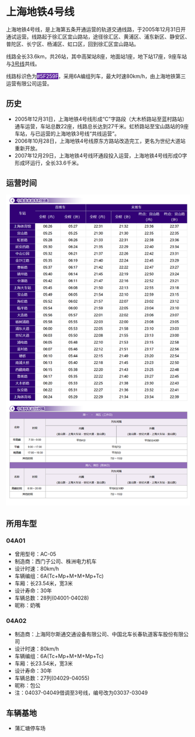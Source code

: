 # 上海地铁4号线

上海地铁4号线，是上海第五条开通运营的轨道交通线路，于2005年12月31日开通试运营。线路起于徐汇区宜山路站，途径徐汇区、黄浦区、浦东新区、静安区、普陀区、长宁区、杨浦区、虹口区，回到徐汇区宜山路站。

线路全长33.6km，共26站，其中高架站8座，地面站1座，地下站17座，9座车站与[3号线](./3.md)共线。

线路标识色为<span style="color: white;background: #5F259F;">#5F259F</span>，采用6A编组列车，最大时速80km/h，由上海地铁第三运营有限公司运营。

## 历史
* 2005年12月31日，上海地铁4号线形成“C”字路段（大木桥路站至蓝村路站）通车运营，车站总数22座，线路总长达到27千米。虹桥路站至宝山路站的9座车站，与已运营的上海地铁3号线“共线运营”。
* 2006年10月28日，上海地铁4号线原东方路站改造完工，更名为世纪大道站重新开放。
* 2007年12月29日，上海地铁4号线环通段投入运营，上海地铁4号线形成O字形成环运行，全长33.6千米。

## 运营时间
![](./time/4.png)

## 所用车型
### 04A01
* 曾用型号：AC-05
* 制造商：西门子公司、株洲电力机车
* 设计时速：80km/h
* 车辆编组：6A(Tc+Mp+M+M+Mp+Tc)
* 车厢：长23.54米，宽3米
* 设计寿命：30年
* 车辆总数：28列(04001-04028)
* 昵称：奶嘴
### 04A02
* 制造商：上海阿尔斯通交通设备有限公司、中国北车长春轨道客车股份有限公司
* 设计时速：80km/h
* 车辆编组：6A(Tc+Mp+M+M+Mp+Tc)
* 车厢：长23.54米，宽3米
* 设计寿命：30年
* 车辆总数：27列(04029-04055)
* 昵称：包公
* 注：04037-04049借调至3号线，编号改为03037-03049

## 车辆基地
* 蒲汇塘停车场